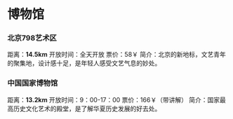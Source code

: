 # 博物馆

### 北京798艺术区

距离：**14.5km**
开放时间：全天开放
票价：58￥
简介：北京的新地标，文艺青年的聚集地，设计感十足，是年轻人感受文艺气息的妙处。
### 中国国家博物馆
距离：**13.2km**
开放时间：9：00-17：00
票价：166￥（带讲解）
简介：国家最高历史文化艺术的殿堂，是了解华夏历史发展的好去处。

